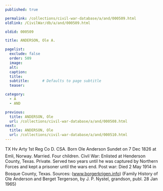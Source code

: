 ```yaml
---
published: true

permalink: /collections/civil-war-database/a/and/000509.html
oldlink: /CivilWar/db/a/and/000509.html

oldid: 000509

title: ANDERSON, Ole A.

pagelist:
  exclude: false
  order: 509
  image: 
  alt:
  caption:
  title:
  subtitle:      # Defaults to page subtitle
  teaser:

category: 
  - A 
  - AND

previous:
  title: ANDERSON, Ole
  url: /collections/civil-war-database/a/and/000508.html  
next:
  title: ANDERSON, Ole
  url: /collections/civil-war-database/a/and/000510.html   
---
```

TX Hv Arty 1st Reg Co D. CSA. Born &#147;Ole Anderson Sundet&#148; on 7 Dec 1826 at Emli, Norway. Married. Four children. Civil War: Enlisted at Henderson County, Texas. Private. Served two years until he was captured by Northern Forces and kept a prisoner until the war&#146;s end. Post war: Died 2 May 1914 in Bosque County, Texas. Sources: (www.borgerkrigen.info) (Family History of Ole Anderson and Berget Tergerson, by J. P. Nystel, grandson, publ. 28 Jan 1965)